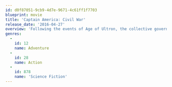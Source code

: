 ```yaml
---
id: d0f87051-9cb9-4d7e-9671-4c61ff1f7703
blueprint: movie
title: 'Captain America: Civil War'
release_date: '2016-04-27'
overview: 'Following the events of Age of Ultron, the collective governments of the world pass an act designed to regulate all superhuman activity. This polarizes opinion amongst the Avengers, causing two factions to side with Iron Man or Captain America, which causes an epic battle between former allies.'
genres:
  -
    id: 12
    name: Adventure
  -
    id: 28
    name: Action
  -
    id: 878
    name: 'Science Fiction'
---
```

